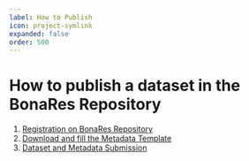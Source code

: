 ```yaml
---
label: How to Publish
icon: project-symlink
expanded: false
order: 500
---
```

# How to publish a dataset in the BonaRes Repository 

1. [Registration on BonaRes Repository](/how_to_publish/registration.md)
2. [Download and fill the Metadata Template](/how_to_publish/download_and_fill_out.md)
3. [Dataset and Metadata Submission](/how_to_publish/dataset_and_metadata.md)
